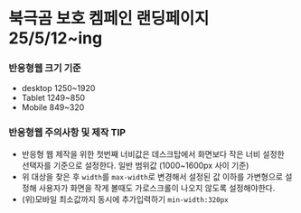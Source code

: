 # 북극곰 보호 켐페인 랜딩페이지 25/5/12~ing
### 반응형웹 크기 기준
* desktop 1250~1920
* Tablet 1249~850
* Mobile 849~320
### 반응형웹 주의사항 및 제작 TIP
* 반응형 웹 제작을 위한 첫번째 너비값은 데스크탑에서 화면보다 작은 너비 설정한 선택자를 기준으로 설정한다. 일반 범위값 (1000~1600px 사이 기준)
* 위 대상을 찾은 후 `width`를 `max-width`로 변경해서 설정된 값 이하를 가변형으로 설정해 사용자가 화면을 작게 볼때도 가로스크롤이 나오지 않도록 설정해야한다.
* (위)모바일 최소값까지 동시에 추가입력하기 `min-width:320px`